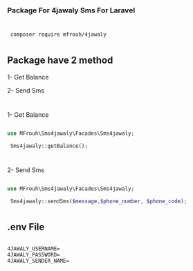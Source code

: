### Package For 4jawaly Sms For Laravel

#

```bash
 composer require mfrouh/4jawaly
```

#

## Package have 2 method

1- Get Balance

2- Send Sms

#

1- Get Balance

```php

use MFrouh\Sms4jawaly\Facades\Sms4jawaly;

 Sms4jawaly::getBalance();

```

#

2- Send Sms

```php

use MFrouh\Sms4jawaly\Facades\Sms4jawaly;

 Sms4jawaly::sendSms($message,$phone_number, $phone_code);

```

#

## .env File

```env

4JAWALY_USERNAME=
4JAWALY_PASSWORD=
4JAWALY_SENDER_NAME=

```
